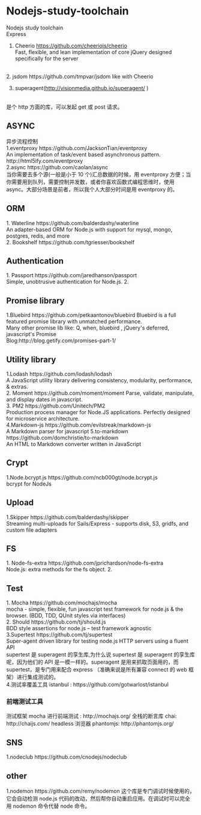 # Nodejs-study-toolchain
Nodejs study toolchain
<br>
Express 

1. Cheerio https://github.com/cheeriojs/cheerio <br>
  Fast, flexible, and lean implementation of core jQuery designed specifically for the server
<br>
2. jsdom https://github.com/tmpvar/jsdom
  like with Cheerio

3. superagent(http://visionmedia.github.io/superagent/ ) 
<br>
是个 http 方面的库，可以发起 get 或 post 请求。

<h2> ASYNC </h2>
异步流程控制
<br>
1.eventproxy https://github.com/JacksonTian/eventproxy
<br>
An implementation of task/event based asynchronous pattern.
http://html5ify.com/eventproxy
<br>
2.async https://github.com/caolan/async 
<br>
当你需要去多个源(一般是小于 10 个)汇总数据的时候，用 eventproxy 方便；当你需要用到队列，需要控制并发数，或者你喜欢函数式编程思维时，使用 async。大部分场景是前者，所以我个人大部分时间是用 eventproxy 的。

<h2> ORM </h2>
1. Waterline https://github.com/balderdashy/waterline <br>
  An adapter-based ORM for Node.js with support for mysql, mongo, postgres, redis, and more <br>
2. Bookshelf https://github.com/tgriesser/bookshelf


<h2> Authentication </h2>
<span></span>
1. Passport https://github.com/jaredhanson/passport <br>
Simple, unobtrusive authentication for Node.js.
2. 

<h2>
Promise library
</h2>
1.Bluebird https://github.com/petkaantonov/bluebird
Bluebird is a full featured promise library with unmatched performance.<br>
Many other promise lib like:
Q, when, bluebird , jQuery's deferred, javascript's Promise
<br>
Blog:http://blog.getify.com/promises-part-1/

<h2>Utility library</h2>
1.Lodash  https://github.com/lodash/lodash <br>
A JavaScript utility library delivering consistency, modularity, performance, & extras.
<br>
2. Moment https://github.com/moment/moment
Parse, validate, manipulate, and display dates in javascript.
<br>
3. PM2 https://github.com/Unitech/PM2 <br>
Production process manager for Node.JS applications. Perfectly designed for microservice architecture.
<br>
4.Markdown-js https://github.com/evilstreak/markdown-js
<br>
A Markdown parser for javascript
5.to-markdown https://github.com/domchristie/to-markdown 
<br>
An HTML to Markdown converter written in JavaScript


<h2>Crypt</h2>
1.Node.bcrypt.js https://github.com/ncb000gt/node.bcrypt.js <br>
bcrypt for NodeJs

<h2>Upload</h2>
1.Skipper https://github.com/balderdashy/skipper <br>
Streaming multi-uploads for Sails/Express - supports disk, S3, gridfs, and custom file adapters

<h2>FS</h2>
1. Node-fs-extra https://github.com/jprichardson/node-fs-extra
<br>
Node.js: extra methods for the fs object.
2. 

<h2>Test</h2>
1. Mocha https://github.com/mochajs/mocha <br>
mocha - simple, flexible, fun javascript test framework for node.js & the browser. (BDD, TDD, QUnit styles via interfaces) 
<br>
2. Should https://github.com/tj/should.js <br>
BDD style assertions for node.js – test framework agnostic
<br>
3.Supertest https://github.com/tj/supertest <br>
Super-agent driven library for testing node.js HTTP servers using a fluent API
</br>
supertest 是 superagent 的孪生库,为什么说 supertest 是 superagent 的孪生库呢，因为他们的 API 是一模一样的。superagent 是用来抓取页面用的，而 supertest，是专门用来配合 express （准确来说是所有兼容 connect 的 web 框架）进行集成测试的。
</br>
4.测试率覆盖工具 istanbul : https://github.com/gotwarlost/istanbul
</br>

<h3>前端测试工具</h3>
测试框架 mocha 进行前端测试 : http://mochajs.org/
全栈的断言库 chai: http://chaijs.com/
headless 浏览器 phantomjs: http://phantomjs.org/



<h2>SNS</h2>
1.nodeclub https://github.com/cnodejs/nodeclub

</br>
<h2>other</h2>
1.nodemon https://github.com/remy/nodemon
这个库是专门调试时候使用的，它会自动检测 node.js 代码的改动，然后帮你自动重启应用。在调试时可以完全用 nodemon 命令代替 node 命令。
